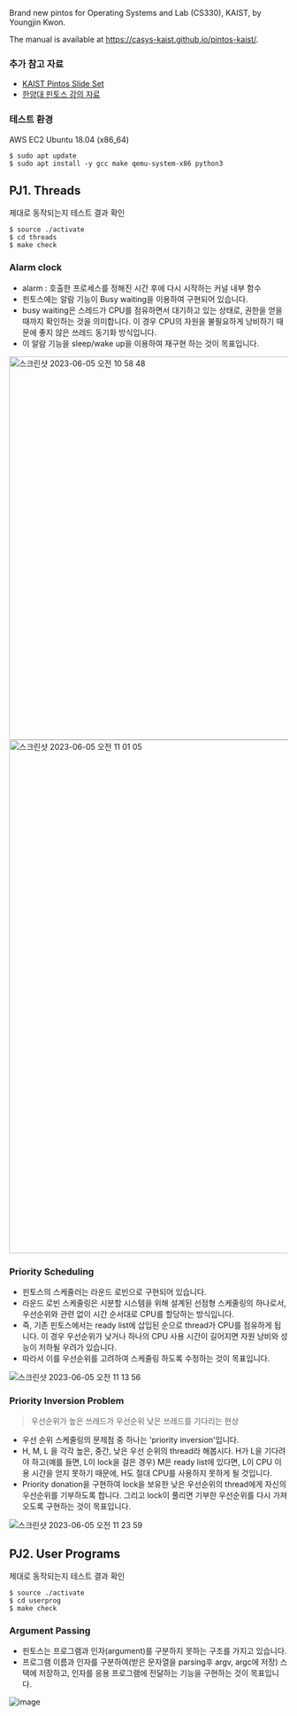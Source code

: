 Brand new pintos for Operating Systems and Lab (CS330), KAIST, by Youngjin Kwon.

The manual is available at https://casys-kaist.github.io/pintos-kaist/.

### 추가 참고 자료

- [KAIST Pintos Slide Set](https://oslab.kaist.ac.kr/pintosslides/)
- [한양대 핀토스 강의 자료](http://broadpeak.kaist.ac.kr/wiki/dmcweb/download/%EC%9A%B4%EC%98%81%EC%B2%B4%EC%A0%9C_%EC%8B%A4%EC%8A%B5_%EA%B0%95%EC%9D%98%EC%9E%90%EB%A3%8C.pdf)

### 테스트 환경

AWS EC2 Ubuntu 18.04 (x86_64)

    $ sudo apt update
    $ sudo apt install -y gcc make qemu-system-x86 python3

## PJ1. Threads

제대로 동작되는지 테스트 결과 확인

    $ source ./activate
    $ cd threads
    $ make check

### Alarm clock

- alarm : 호출한 프로세스를 정해진 시간 후에 다시 시작하는 커널 내부 함수
- 핀토스에는 알람 기능이 Busy waiting을 이용하여 구현되어 있습니다.
- busy waiting은 스레드가 CPU를 점유하면서 대기하고 있는 상태로, 권한을 얻을 때까지 확인하는 것을 의미합니다. 이 경우 CPU의 자원을 불필요하게 낭비하기 때문에 좋지 않은 쓰레드 동기화 방식입니다.
- 이 알람 기능을 sleep/wake up을 이용하여 재구현 하는 것이 목표입니다.

<img width="692" alt="스크린샷 2023-06-05 오전 10 58 48" src="https://github.com/Riudiu/pintos/assets/86466976/9b74d673-0334-4c96-8272-fd3f0abdf9c3">

<img width="927" alt="스크린샷 2023-06-05 오전 11 01 05" src="https://github.com/Riudiu/pintos/assets/86466976/4bff3c57-77e0-49db-b572-02d5888cf58b">

### Priority Scheduling

- 핀토스의 스케줄러는 라운드 로빈으로 구현되어 있습니다. 
- 라운드 로빈 스케줄링은 시분할 시스템을 위해 설계된 선점형 스케줄링의 하나로서, 우선순위와 관련 없이 시간 순서대로 CPU를 할당하는 방식입니다.
- 즉, 기존 핀토스에서는 ready list에 삽입된 순으로 thread가 CPU를 점유하게 됩니다. 이 경우 우선순위가 낮거나 하나의 CPU 사용 시간이 길어지면 자원 낭비와 성능이 저하될 우려가 있습니다. 
- 따라서 이를 우선순위를 고려하여 스케줄링 하도록 수정하는 것이 목표입니다.

![스크린샷 2023-06-05 오전 11 13 56](https://github.com/Riudiu/pintos/assets/86466976/1877700d-2692-4bdd-9634-a93b4bf97bc9)

### Priority Inversion Problem

> 우선순위가 높은 쓰레드가 우선순위 낮은 쓰레드를 기다리는 현상

- 우선 순위 스케줄링의 문제점 중 하나는 'priority inversion'입니다. 
- H, M, L 을 각각 높은, 중간, 낮은 우선 순위의 thread라 해봅시다. H가 L을 기다려야 하고(예를 들면, L이 lock을 걸은 경우) M은 ready list에 있다면, L이 CPU 이용 시간을 얻지 못하기 때문에, H도 절대 CPU를 사용하지 못하게 될 것입니다.
- Priority donation을 구현하여 lock을 보유한 낮은 우선순위의 thread에게 자신의 우선순위를 기부하도록 합니다. 그리고 lock이 풀리면 기부한 우선순위를 다시 가져오도록 구현하는 것이 목표입니다.

![스크린샷 2023-06-05 오전 11 23 59](https://github.com/Riudiu/pintos/assets/86466976/993b2e64-4ddc-4b04-a514-ad12890639a7)

## PJ2. User Programs

제대로 동작되는지 테스트 결과 확인

    $ source ./activate
    $ cd userprog
    $ make check

### Argument Passing

- 핀토스는 프로그램과 인자(argument)를 구분하지 못하는 구조를 가지고 있습니다. 
- 프로그램 이름과 인자를 구분하여(받은 문자열을 parsing후 argv, argc에 저장) 스택에 저장하고, 인자를 응용 프로그램에 전달하는 기능을 구현하는 것이 목표입니다. 

![image](https://github.com/Riudiu/pintos/assets/86466976/6e7faaf8-fe14-49d1-b242-748cdb9c08a3)